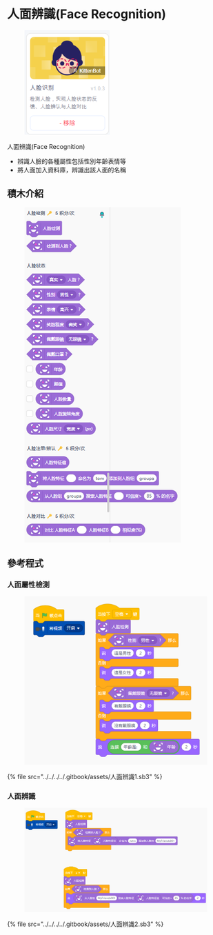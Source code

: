 # 人面辨識(Face Recognition)

<figure><img src="../../../../.gitbook/assets/image (2).png" alt=""><figcaption></figcaption></figure>

人面辨識(Face Recognition)

* 辨識人臉的各種屬性包括性別年齡表情等
* 將人面加入資料庫，辨識出該人面的名稱

## 積木介紹

<figure><img src="../../../../.gitbook/assets/image (1) (1) (1).png" alt=""><figcaption></figcaption></figure>

## 參考程式

### 人面屬性檢測

<figure><img src="../../../../.gitbook/assets/image (1) (1).png" alt=""><figcaption></figcaption></figure>

{% file src="../../../../.gitbook/assets/人面辨識1.sb3" %}

### 人面辨識



<figure><img src="../../../../.gitbook/assets/image (3).png" alt=""><figcaption></figcaption></figure>

{% file src="../../../../.gitbook/assets/人面辨識2.sb3" %}

